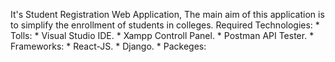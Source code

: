 It's Student Registration Web Application, The main aim of this application is to simplify the enrollment of students in colleges.
Required Technologies:
    * Tolls:
          * Visual Studio IDE.
          * Xampp Controll Panel.
          * Postman API Tester.
    * Frameworks:
          * React-JS.
          * Django.
    * Packeges:
          
